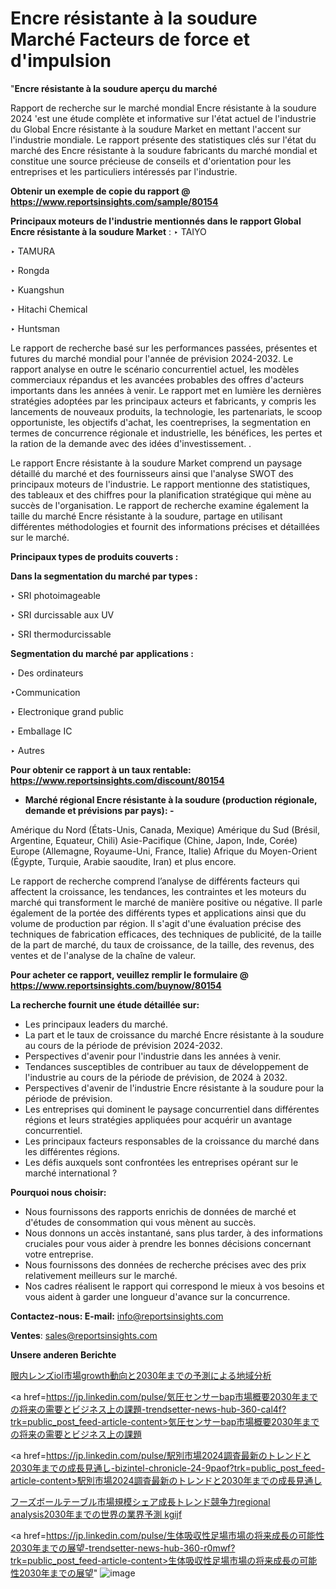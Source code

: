 # Encre résistante à la soudure Marché Facteurs de force et d'impulsion

"<strong>Encre résistante à la soudure aperçu du marché</strong>

Rapport de recherche sur le marché mondial Encre résistante à la soudure 2024 'est une étude complète et informative sur l'état actuel de l'industrie du Global Encre résistante à la soudure Market en mettant l'accent sur l'industrie mondiale. Le rapport présente des statistiques clés sur l'état du marché des Encre résistante à la soudure fabricants du marché mondial et constitue une source précieuse de conseils et d'orientation pour les entreprises et les particuliers intéressés par l'industrie.

<strong>Obtenir un exemple de copie du rapport @ <a href=https://www.reportsinsights.com/sample/80154>https://www.reportsinsights.com/sample/80154</a></strong>

<strong>Principaux moteurs de l'industrie mentionnés dans le rapport Global Encre résistante à la soudure Market</strong> :
‣ TAIYO

‣ TAMURA

‣ Rongda

‣ Kuangshun

‣ Hitachi Chemical

‣ Huntsman

Le rapport de recherche basé sur les performances passées, présentes et futures du marché mondial pour l'année de prévision 2024-2032. Le rapport analyse en outre le scénario concurrentiel actuel, les modèles commerciaux répandus et les avancées probables des offres d'acteurs importants dans les années à venir. Le rapport met en lumière les dernières stratégies adoptées par les principaux acteurs et fabricants, y compris les lancements de nouveaux produits, la technologie, les partenariats, le scoop opportuniste, les objectifs d'achat, les coentreprises, la segmentation en termes de concurrence régionale et industrielle, les bénéfices, les pertes et la ration de la demande avec des idées d'investissement. .

Le rapport Encre résistante à la soudure Market comprend un paysage détaillé du marché et des fournisseurs ainsi que l'analyse SWOT des principaux moteurs de l'industrie. Le rapport mentionne des statistiques, des tableaux et des chiffres pour la planification stratégique qui mène au succès de l'organisation. Le rapport de recherche examine également la taille du marché Encre résistante à la soudure, partage en utilisant différentes méthodologies et fournit des informations précises et détaillées sur le marché.

<strong>Principaux types de produits couverts :</strong>

<strong>Dans la segmentation du marché par types :</strong>

‣ SRI photoimageable

‣ SRI durcissable aux UV

‣ SRI thermodurcissable

<strong>Segmentation du marché par applications :</strong>

‣ Des ordinateurs

‣Communication

‣ Electronique grand public

‣ Emballage IC

‣ Autres

<strong>Pour obtenir ce rapport à un taux rentable: <a href=https://www.reportsinsights.com/discount/80154>https://www.reportsinsights.com/discount/80154</a></strong>
<ul>
  <li><strong>Marché régional Encre résistante à la soudure (production régionale, demande et prévisions par pays): -</strong></li>
</ul>
Amérique du Nord (États-Unis, Canada, Mexique)
Amérique du Sud (Brésil, Argentine, Equateur, Chili)
Asie-Pacifique (Chine, Japon, Inde, Corée)
Europe (Allemagne, Royaume-Uni, France, Italie)
Afrique du Moyen-Orient (Égypte, Turquie, Arabie saoudite, Iran) et plus encore.

Le rapport de recherche comprend l’analyse de différents facteurs qui affectent la croissance, les tendances, les contraintes et les moteurs du marché qui transforment le marché de manière positive ou négative. Il parle également de la portée des différents types et applications ainsi que du volume de production par région. Il s'agit d'une évaluation précise des techniques de fabrication efficaces, des techniques de publicité, de la taille de la part de marché, du taux de croissance, de la taille, des revenus, des ventes et de l'analyse de la chaîne de valeur.

<strong>Pour acheter ce rapport, veuillez remplir le formulaire @   <a href=https://www.reportsinsights.com/buynow/80154>https://www.reportsinsights.com/buynow/80154</a></strong>

<strong>La recherche fournit une étude détaillée sur:</strong>
<ul>
  <li>Les principaux leaders du marché.</li>
  <li>La part et le taux de croissance du marché Encre résistante à la soudure au cours de la période de prévision 2024-2032.</li>
  <li>Perspectives d'avenir pour l'industrie dans les années à venir.</li>
  <li>Tendances susceptibles de contribuer au taux de développement de l'industrie au cours de la période de prévision, de 2024 à 2032.</li>
  <li>Perspectives d'avenir de l'industrie Encre résistante à la soudure pour la période de prévision.</li>
  <li>Les entreprises qui dominent le paysage concurrentiel dans différentes régions et leurs stratégies appliquées pour acquérir un avantage concurrentiel.</li>
  <li>Les principaux facteurs responsables de la croissance du marché dans les différentes régions.</li>
  <li>Les défis auxquels sont confrontées les entreprises opérant sur le marché international ?</li>
</ul>
<strong>Pourquoi nous choisir:</strong>
<ul>
  <li>Nous fournissons des rapports enrichis de données de marché et d'études de consommation qui vous mènent au succès.</li>
  <li>Nous donnons un accès instantané, sans plus tarder, à des informations cruciales pour vous aider à prendre les bonnes décisions concernant votre entreprise.</li>
  <li>Nous fournissons des données de recherche précises avec des prix relativement meilleurs sur le marché.</li>
  <li>Nos cadres réalisent le rapport qui correspond le mieux à vos besoins et vous aident à garder une longueur d'avance sur la concurrence.</li>
</ul>
<strong>Contactez-nous:
</strong><strong>E-mail:</strong> <a href=mailto:info@reportsinsights.com>info@reportsinsights.com</a>

<strong>Ventes</strong>: <a href=mailto:sales@reportsinsights.com>sales@reportsinsights.com</a>

<strong>Unsere anderen Berichte</strong>

<a href=https://www.linkedin.com/pulse/眼内レンズiol市場growth動向と2030年までの予測による地域分析-community-market-research-3ij0f/>眼内レンズiol市場growth動向と2030年までの予測による地域分析</a>

<a href=https://jp.linkedin.com/pulse/気圧センサーbap市場概要2030年までの将来の需要とビジネス上の課題-trendsetter-news-hub-360-cal4f?trk=public_post_feed-article-content>気圧センサーbap市場概要2030年までの将来の需要とビジネス上の課題</a>

<a href=https://jp.linkedin.com/pulse/駅別市場2024調査最新のトレンドと2030年までの成長見通し-bizintel-chronicle-24-9paof?trk=public_post_feed-article-content>駅別市場2024調査最新のトレンドと2030年までの成長見通し</a>

<a href=https://www.linkedin.com/pulse/フーズボールテーブル市場規模シェア成長トレンド競争力regional-analysis2030年までの世界の業界予測-kgijf/>フーズボールテーブル市場規模シェア成長トレンド競争力regional analysis2030年までの世界の業界予測 kgijf</a>

<a href=https://jp.linkedin.com/pulse/生体吸収性足場市場の将来成長の可能性2030年までの展望-trendsetter-news-hub-360-r0mwf?trk=public_post_feed-article-content>生体吸収性足場市場の将来成長の可能性2030年までの展望</a>"
![image](https://github.com/daminid12/RIreport/assets/158430485/4e150229-2ac7-4882-af3a-66a0150cb1a0)
